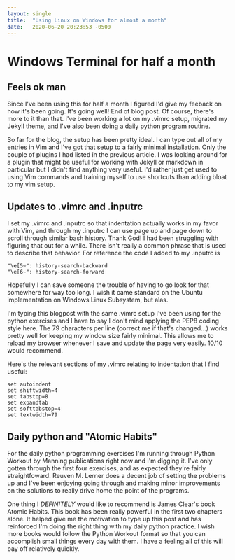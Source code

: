 ```yaml
---
layout: single
title:  "Using Linux on Windows for almost a month"
date:   2020-06-20 20:23:53 -0500
---
```



# Windows Terminal for half a month

## Feels ok man

Since I've been using this for half a month I figured I'd give my feeback on
how it's been going. It's going well! End of blog post. Of course, there's more
to it than that. I've been working a lot on my .vimrc setup, migrated my Jekyll
theme, and I've also been doing a daily python program routine.

So far for the blog, the setup has been pretty ideal. I can type out all of my
entries in Vim and I've got that setup to a fairly minimal installation. Only
the couple of plugins I had listed in the previous article. I was looking
around for a plugin that might be useful for working with Jekyll or markdown in
particular but I didn't find anything very useful. I'd rather just get used to
using Vim commands and training myself to use shortcuts than adding bloat to
my vim setup.

## Updates to .vimrc and .inputrc

I set my .vimrc and .inputrc so that indentation actually works in my favor
with Vim, and through my .inputrc I can use page up and page down to scroll
through similar bash history. Thank God! I had been struggling with figuring
that out for a while. There isn't really a common phrase that is used to
describe that behavior. For reference the code I added to my .inputrc is

```
"\e[5~": history-search-backward
"\e[6~": history-search-forward
```

Hopefully I can save someone the trouble of having to go look for that
somewhere for way too long. I wish it came standard on the Ubuntu
implementation on Windows Linux Subsystem, but alas.

I'm typing this blogpost with the same .vimrc setup I've been using for the
python exercises and I have to say I don't mind applying the PEP8 coding style
here. The 79 characters per line (correct me if that's changed...) works pretty
well for keeping my window size fairly minimal. This allows me to reload my
browser whenever I save and update the page very easily. 10/10 would recommend.

Here's the relevant sections of my .vimrc relating to indentation that I find
useful:

```
set autoindent
set shiftwidth=4
set tabstop=8
set expandtab
set softtabstop=4
set textwidth=79
```

## Daily python and "Atomic Habits"

For the daily python programming exercises I'm running through Python Workout
by Manning publications right now and I'm digging it. I've only gotten through
the first four exercises, and as expected they're fairly straightfoward. Reuven
M. Lerner does a decent job of setting the problems up and I've been enjoying
going through and making minor improvements on the solutions to really drive
home the point of the programs.

One thing I *DEFINITELY* would like to recommend is James Clear's book Atomic
Habits. This book has been really powerful in the first two chapters alone. It
helped give me the motivation to type up this post and has reinforced I'm doing
the right thing with my daily python practice. I wish more books would follow
the Python Workout format so that you can accomplish small things every day
with them. I have a feeling all of this will pay off relatively quickly.
